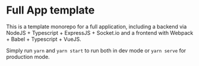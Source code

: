 # Full App template

This is a template monorepo for a full application, including a backend via NodeJS + Typescript  + ExpressJS + Socket.io and a frontend with Webpack + Babel + Typescript + VueJS.

Simply run `yarn` and `yarn start` to run both in dev mode or `yarn serve` for production mode.
